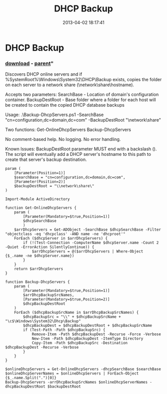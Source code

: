 ﻿---
pid:            4065
parent:         4017
children:       
poster:         R Derickson
title:          DHCP Backup
date:           2013-04-02 18:17:41
format:         posh
---

# DHCP Backup

### [download](4065.ps1) - [parent](4017.md)"

Discovers DHCP online servers and if %SystemRoot%\Windows\System32\DHCP\Backup exists, copies the folder on each server to a network share (\\network\share\hostname).

Accepts two parameters:
SearchBase - Location of domain's configuration container.
BackupDestRoot - Base folder where a folder for each host will be created to contain the copied DHCP database backups

Usage:
.\Backup-DhcpServers.ps1 -SearchBase "cn=configuration,dc=domain,dc=com" -BackupDestRoot "\\network\share\"

Two functions:
Get-OnlineDhcpServers
Backup-DhcpServers

No comment-based help.
No logging.
No error handling.

Known Issues:
BackupDestRoot parameter MUST end with a backslash (\). The script will eventually add a DHCP server's hostname to this path to create that server's backup destination.

```posh
param (
    [Parameter(Position=1)]
    $searchBase = "cn=configuration,dc=domain,dc=com",
    [Parameter(Position=2)]
    $backupDestRoot = "\\network\share\"
)

Import-Module ActiveDirectory

function Get-OnlineDhcpServers {
    param (
        [Parameter(Mandatory=$true,Position=1)]
        $dhcpSearchBase
        )
    $arrDhcpServers = Get-ADObject -SearchBase $dhcpSearchBase -Filter "objectclass -eq 'dhcpclass' -AND name -ne 'dhcproot'"
    ForEach ($dhcpServer in $arrDhcpServers) {
        if (!(Test-Connection -ComputerName $dhcpServer.name -Count 2 -Quiet -ErrorAction SilentlyContinue)) {
            $arrDhcpServers = @($arrDhcpServers | Where-Object {$_.name -ne $dhcpServer.name})
        }
    }
    return $arrDhcpServers
}

function Backup-DhcpServers {
    param (
        [Parameter(Mandatory=$true,Position=1)]
        $arrDhcpBackupSrcNames,
        [Parameter(Mandatory=$true,Position=2)]
        $dhcpBackupDestRoot
    )
    ForEach ($dhcpBackupSrcName in $arrDhcpBackupSrcNames) {
        $dhcpBackupSrc = "\\" + $dhcpBackupSrcName + "\c$\Windows\System32\Dhcp\Backup"
        $dhcpBackupDest = $dhcpBackupDestRoot + $dhcpBackupSrcName
        if (Test-Path -Path $dhcpBackupSrc) {
            Remove-Item -Path $dhcpBackupDest -Recurse -Force -Verbose
            New-Item -Path $dhcpBackupDest -ItemType Directory
            Copy-Item -Path $dhcpBackupSrc -Destination $dhcpBackupDest -Recurse -Verbose
        }
    }
}

$onlineDhcpServers = Get-OnlineDhcpServers -dhcpSearchBase $searchBase
$onlineDhcpServerNames = $onlineDhcpServers | ForEach-Object {$_.name.Split(".")[0]}
Backup-DhcpServers -arrDhcpBackupSrcNames $onlineDhcpServerNames -dhcpBackupDestRoot $backupDestRoot
```
